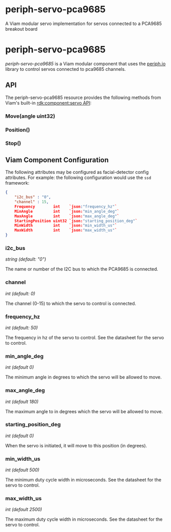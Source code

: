 # periph-servo-pca9685

A Viam modular servo implementation for servos connected to a PCA9685 breakout board

# periph-servo-pca9685

*periph-servo-pca9685* is a Viam modular component that uses the [periph.io](https://periph.io/) library to control servos connected to pca9685 channels.

## API

The periph-servo-pca9685 resource provides the following methods from Viam's built-in [rdk:component:servo API](https://docs.viam.com/components/servo/#api):

### Move(angle uint32)

### Position()

### Stop()

## Viam Component Configuration

The following attributes may be configured as facial-detector config attributes.
For example: the following configuration would use the `ssd` framework:

``` json
{
  	"i2c_bus" : "0",
	"channel" : 15,
	Frequency        int    `json:"frequency_hz"`
	MinAngle         int    `json:"min_angle_deg"`
	MaxAngle         int    `json:"max_angle_deg"`
	StartingPosition uint32 `json:"starting_position_deg"`
	MinWidth         int    `json:"min_width_us"`
	MaxWidth         int    `json:"max_width_us"`
}
```

### i2c_bus

*string (default: "0")*

The name or number of the I2C bus to which the PCA9685 is connected.

### channel

*int (default: 0)*

The channel (0-15) to which the servo to control is connected.

### frequency_hz

*int (default: 50)*

The frequency in hz of the servo to control.
See the datasheet for the servo to control.

### min_angle_deg

*int (default 0)*

The minimum angle in degrees to which the servo will be allowed to move.

### max_angle_deg

*int (default 180)*

The maximum angle to in degrees which the servo will be allowed to move.

### starting_position_deg

*int (default 0)*

When the servo is initiated, it will move to this position (in degrees).

### min_width_us

*int (default 500)*

The minimum duty cycle width in microseconds.
See the datasheet for the servo to control.
### max_width_us

*int (default 2500)*

The maximum duty cycle width in microseconds.
See the datasheet for the servo to control.
